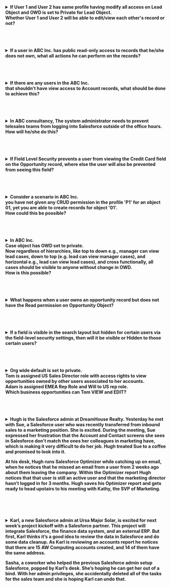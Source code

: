 <details>
<summary> <b> If User 1 and User 2 has same profile having modify all access on Lead Object and OWD is set to Private for Lead Object.
<br/> Whether User 1 and User 2 will be able to edit/view each other's record or not?</b> </summary>
<p>  
  
**Answer:** Yes, they will be able to view/edit each other's record. ``Modify all`` will out rule ``private`` OWD.

</p>
</details>

<br/>

<br/>

<br/>

<br/>


<details>
<summary> <b> If a user in ABC Inc. has public read-only access to records that he/she does not own, what all actions he can perform on the records? </b> </summary>
<p>
  
**Answer:**

- The user can still view the record but not edit it.
  
- The user can search for the record.

- The user can report on the record.
</p>
</details>

<br/>

<br/>

<br/>

<br/>


<details>
<summary> <b> If there are any users in the ABC Inc.
<br/> that shouldn't have view access to Account records, what should be done to achieve this? </b> </summary>
<p>
  
**Answer:** OWD for Accounts should be set to Private.
</p>
</details>

<br/>

<br/>

<br/>

<br/>


<details>
<summary> <b> In ABC consultancy, The system administrator needs to prevent telesales teams from logging into Salesforce outside of the office hours. 
<br/> How will he/she do this?  </b> </summary>
<p>
  
**Answer:** System administrator can add the range of IP addresses to the team's profiles
</p>
</details>

<br/>

<br/>

<br/>

<br/>


<details>
<summary> <b> If Field Level Security prevents a user from viewing the Credit Card field on the Opportunity record, where else the user will also be prevented from seeing this field? </b> </summary>
<p>
  
**Answer:** User will also be prevented to see this field in the related list, In search results, in reports and in list views.
</p>
</details>  

<br/>

<br/>

<br/>

<br/>


<details>
<summary> <b> Consider a scenario in ABC Inc. 
<br/> you have not given any CRUD permission in the profile 'P1' for an object 01, yet you are able to create records for object '01'.
<br/> How could this be possible? </b> </summary>
<p>
  
**Answer:**
Any permission with respect to ``CRUD`` - **``Create / Read / Update / Delete``** of the object is possible only through permission set or Profile.
If we are able to create records in an object then the Create Permission in either Profile or in Permission Set should be enabled.
</p>
</details>

<br/>

<br/>

<br/>

<br/>


<details>
<summary> <b>   In ABC Inc. 
<br/> Case object has OWD set to private. 
<br/> Now regardless of hierarchies, like top to down e.g., manager can view lead cases, down to top (e.g. lead can view manager cases), and horizontal e.g., lead can view lead cases), and cross functionally, all cases should be visible to anyone without change in OWD.
<br/> How is this possible?  </b> </summary>
<p>
  
**Answer:** Create a criteria-based sharing rule where give access to "Roles and subordinates" to the head of department, this will let everyone access case regardless of hierarchy.
</p>
</details>

<br/>

<br/>

<br/>

<br/>


<details>
<summary> <b> What happens when a user owns an opportunity record but does not have the Read permission on Opportunity Object? </b> </summary>
<p>  

**Answer:** User is not able to see the Opportunity Record.
</p>
</details>

<br/>

<br/>

<br/>

<br/>


<details>
<summary> <b> If a field is visible in the search layout but hidden for certain users via the field-level security settings, then will it be visible or Hidden to those certain users?
 </b> </summary>
<p>
  
**Answer:** The field-level security overrides the search layout, and the field will be hidden for those users.
</p>
</details>  

<br/>

<br/>

<br/>

<br/>


<details>
<summary> <b> Org wide default is set to private. 
<br/> Tom is assigned US Sales Director role with access rights to view opportunities owned by other users associated to her accounts. 
<br/> Adam is assigned EMEA Rep Role and Will to US rep role. 
<br/>  Which business opportunities can Tom VIEW and EDIT? </b> </summary>
<p>
  
**Answer:**
Tom can edit and view her own opportunities.
Tom can edit and view Will's opportunities. Tom can View but cannot edit Adam's opportunities.
</p>
</details>


<br/>

<br/>

<br/>

<br/>


<details>
<summary> <b> Hugh is the Salesforce admin at DreamHouse Realty. Yesterday he met with Sue, a Salesforce user who was recently transferred from inbound sales to a marketing position. She is excited. During the meeting, Sue expressed her frustration that the Account and Contact screens she sees in Salesforce don’t match the ones her colleagues in marketing have, which is making it very difficult to do her job. Hugh treated Sue to a coffee and promised to look into it. 

At his desk, Hugh runs Salesforce Optimizer while catching up on email, when he notices that he missed an email from a user from 2 weeks ago about them leaving the company. Within the Optimizer report Hugh notices that that user is still an active user and that the marketing director hasn’t logged in for 3 months. Hugh saves his Optimizer report and gets ready to head upstairs to his meeting with Kathy, the SVP of Marketing.  </b> </summary>
<p>
  
**Answer:**

<details>
<summary> <b> Why was Sue not seeing the same thing as her marketing colleagues?</b> </summary>
<p>
  
**Answer:**

She has the wrong profile/permissions in Salesforce.

</p>
</details>

<details>
<summary> <b> What should be in Hugh’s agenda with Kathy? </b> </summary>
<p>
  
**Answer:**

Audit to deactivate Marketing users, a better alignment of profiles when employees are transferred.

Discussion of upcoming business changes that could affect Salesforce.

</p>
</details>

</p>
</details>


<br/>


<br/>


<br/>


<br/>



<details>
<summary> <b> Karl, a new Salesforce admin at Ursa Major Solar, is excited for next week’s project kickoff with a Salesforce partner. This project will integrate Salesforce, the finance data system, and an external ERP. But first, Karl thinks it’s a good idea to review the data in Salesforce and do some data cleanup. As Karl is reviewing an accounts report he notices that there are 15 AW Computing accounts created, and 14 of them have the same address. 

Sasha, a coworker who helped the previous Salesforce admin setup Salesforce, popped by Karl’s desk. She’s hoping he can get her out of a bind. With her admin privileges, she accidentally deleted all of the tasks for the sales team and she is hoping Karl can undo that.  </b> </summary>
<p>
  
**Answer:**


<details>
<summary> <b> What is one thing Karl could put in place to prevent accounts with the same names being created? </b> </summary>
<p>
  
**Answer:**

Duplicate rules

</p>
</details>

<details>
<summary> <b> For Karl to fulfill Sasha’s request, what admin best practice needs to be in place? </b> </summary>
<p>
  
**Answer:**

A backup plan

</p>
</details>


</p>
</details>








